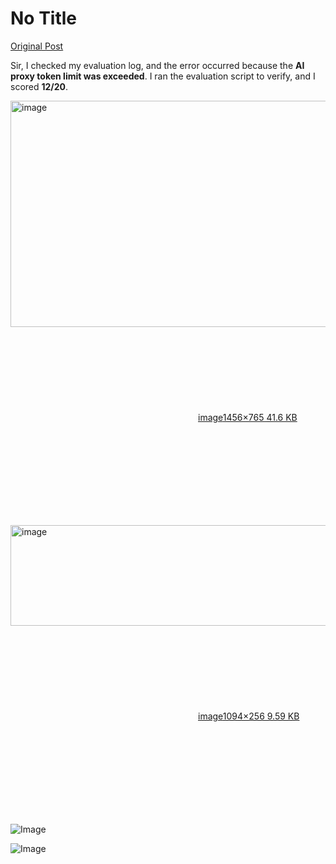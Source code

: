 # No Title

[Original Post](https://discourse.onlinedegree.iitm.ac.in/t/171141/110)

<p>Sir, I checked my evaluation log, and the error occurred because the <strong>AI proxy token limit was exceeded</strong>. I ran the evaluation script to verify, and I scored <strong>12/20</strong>.<br>
<div class="lightbox-wrapper"><a class="lightbox" href="https://europe1.discourse-cdn.com/flex013/uploads/iitm/original/3X/7/3/73d3123eb9274a1374ee2ee10f20e9a269c283f8.png" data-download-href="/uploads/short-url/gwD7SZY75yucA5CeD6a6hXj3CuA.png?dl=1" title="image" rel="noopener nofollow ugc"><img src="https://europe1.discourse-cdn.com/flex013/uploads/iitm/original/3X/7/3/73d3123eb9274a1374ee2ee10f20e9a269c283f8.png" alt="image" data-base62-sha1="gwD7SZY75yucA5CeD6a6hXj3CuA" width="690" height="362" data-dominant-color="F5F5F5"><div class="meta"><svg class="fa d-icon d-icon-far-image svg-icon" aria-hidden="true"><use href="#far-image"></use></svg><span class="filename">image</span><span class="informations">1456×765 41.6 KB</span><svg class="fa d-icon d-icon-discourse-expand svg-icon" aria-hidden="true"><use href="#discourse-expand"></use></svg></div></a></div></p>
<p><div class="lightbox-wrapper"><a class="lightbox" href="https://europe1.discourse-cdn.com/flex013/uploads/iitm/original/3X/9/4/941a71108a292d453f81c1bd42681cdc91acb222.png" data-download-href="/uploads/short-url/l8bjD57G9c5qcDceIuFC3WTZPyi.png?dl=1" title="image" rel="noopener nofollow ugc"><img src="https://europe1.discourse-cdn.com/flex013/uploads/iitm/original/3X/9/4/941a71108a292d453f81c1bd42681cdc91acb222.png" alt="image" data-base62-sha1="l8bjD57G9c5qcDceIuFC3WTZPyi" width="690" height="161" data-dominant-color="080A0F"><div class="meta"><svg class="fa d-icon d-icon-far-image svg-icon" aria-hidden="true"><use href="#far-image"></use></svg><span class="filename">image</span><span class="informations">1094×256 9.59 KB</span><svg class="fa d-icon d-icon-discourse-expand svg-icon" aria-hidden="true"><use href="#discourse-expand"></use></svg></div></a></div></p>

![Image](https://europe1.discourse-cdn.com/flex013/uploads/iitm/original/3X/7/3/73d3123eb9274a1374ee2ee10f20e9a269c283f8.png)

![Image](https://europe1.discourse-cdn.com/flex013/uploads/iitm/original/3X/9/4/941a71108a292d453f81c1bd42681cdc91acb222.png)